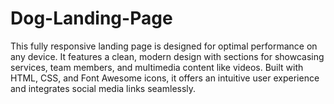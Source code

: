 # Dog-Landing-Page
This fully responsive landing page is designed for optimal performance on any device. It features a clean, modern design with sections for showcasing services, team members, and multimedia content like videos. Built with HTML, CSS, and Font Awesome icons, it offers an intuitive user experience and integrates social media links seamlessly.
